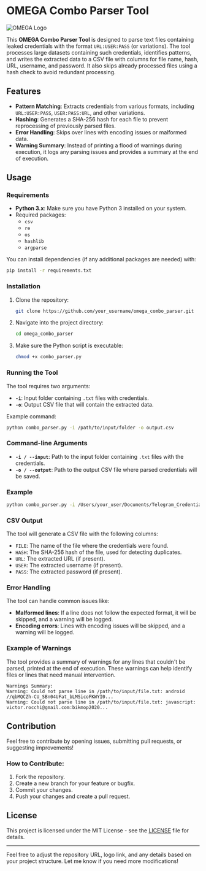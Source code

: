 # OMEGA Combo Parser Tool

![OMEGA Logo](https://path_to_logo_image_if_any) 

This **OMEGA Combo Parser Tool** is designed to parse text files containing leaked credentials with the format `URL:USER:PASS` (or variations). The tool processes large datasets containing such credentials, identifies patterns, and writes the extracted data to a CSV file with columns for file name, hash, URL, username, and password. It also skips already processed files using a hash check to avoid redundant processing.

## Features

- **Pattern Matching**: Extracts credentials from various formats, including `URL:USER:PASS`, `USER:PASS:URL`, and other variations.
- **Hashing**: Generates a SHA-256 hash for each file to prevent reprocessing of previously parsed files.
- **Error Handling**: Skips over lines with encoding issues or malformed data.
- **Warning Summary**: Instead of printing a flood of warnings during execution, it logs any parsing issues and provides a summary at the end of execution.

## Usage

### Requirements

- **Python 3.x**: Make sure you have Python 3 installed on your system.
- Required packages:
  - `csv`
  - `re`
  - `os`
  - `hashlib`
  - `argparse`

You can install dependencies (if any additional packages are needed) with:

```bash
pip install -r requirements.txt
```

### Installation

1. Clone the repository:

   ```bash
   git clone https://github.com/your_username/omega_combo_parser.git
   ```

2. Navigate into the project directory:

   ```bash
   cd omega_combo_parser
   ```

3. Make sure the Python script is executable:

   ```bash
   chmod +x combo_parser.py
   ```

### Running the Tool

The tool requires two arguments:
- **`-i`**: Input folder containing `.txt` files with credentials.
- **`-o`**: Output CSV file that will contain the extracted data.

Example command:

```bash
python combo_parser.py -i /path/to/input/folder -o output.csv
```

### Command-line Arguments

- **`-i / --input`**: Path to the input folder containing `.txt` files with the credentials.
- **`-o / --output`**: Path to the output CSV file where parsed credentials will be saved.

### Example

```bash
python combo_parser.py -i /Users/your_user/Documents/Telegram_Credentials -o Omega_DB.csv
```

### CSV Output

The tool will generate a CSV file with the following columns:
- `FILE`: The name of the file where the credentials were found.
- `HASH`: The SHA-256 hash of the file, used for detecting duplicates.
- `URL`: The extracted URL (if present).
- `USER`: The extracted username (if present).
- `PASS`: The extracted password (if present).

### Error Handling

The tool can handle common issues like:
- **Malformed lines**: If a line does not follow the expected format, it will be skipped, and a warning will be logged.
- **Encoding errors**: Lines with encoding issues will be skipped, and a warning will be logged.

### Example of Warnings

The tool provides a summary of warnings for any lines that couldn't be parsed, printed at the end of execution. These warnings can help identify files or lines that need manual intervention.

```plaintext
Warnings Summary:
Warning: Could not parse line in /path/to/input/file.txt: android //qbMQCZh-CU_SBn04UFat_bLMSicoFKWYI0...
Warning: Could not parse line in /path/to/input/file.txt: javascript: victor.rocchi@gmail.com:bikmop2020...
```

## Contribution

Feel free to contribute by opening issues, submitting pull requests, or suggesting improvements!

### How to Contribute:

1. Fork the repository.
2. Create a new branch for your feature or bugfix.
3. Commit your changes.
4. Push your changes and create a pull request.

## License

This project is licensed under the MIT License - see the [LICENSE](LICENSE) file for details.

---

Feel free to adjust the repository URL, logo link, and any details based on your project structure. Let me know if you need more modifications!
